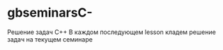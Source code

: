 # gbseminarsC-
Решение задач C++
В каждом последующем lesson кладем решение задач на текущем семинаре
